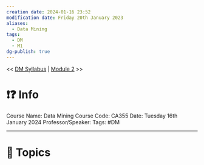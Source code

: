 ```yaml
---
creation date: 2024-01-16 23:52
modification date: Friday 20th January 2023
aliases:
  - Data Mining
tags:
  - DM
  - M1
dg-publish: true
---
```


<< [DM Syllabus](Sem_6/Data_Mining/index.md.md) | [Module 2](Sem_6/Data_Mining/Notes/Module_2.md.md) >>

# ❗❓ Info
Course Name: Data Mining
Course Code: CA355
Date: Tuesday 16th January 2024
Professor/Speaker: 
Tags: #DM

---
# 📃 Topics
